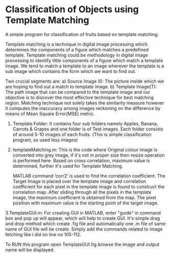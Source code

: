 # Classification of Objects using Template Matching


A simple program for classification of fruits based on template matching.

Template matching is a technique in digital image processing which determines the components of a figure which matches a predefined template. 
Template matching could be methodology in digital image processing to identify little components of a figure which match a template image. 
We tend to match a template to an image wherever the template is a sub image which contains the form which we want to find out.


Two crucial segments are:
a) Source Image (I): The picture inside which we are hoping to find out a match to template image.
b) Template Image(T): The path image that can be compared to the template image and our objective is to discover the most effective technique for best matching region.
Matching technique not solely takes the similarity measure however it computes the inaccuracy among images reckoning on the difference by means of Mean Square Error(MSE) metric.

                                    

1. Template Folder: It contains four sub folders namely Apples, Banana, Carrots & Grapes and one folder is of Test images.
Each folder consists of around 5-10 images of each fruits. (This is simple classification program, so used less images)

2. templateMatching.m: This is the code where Original colour image is converted into grey image, if it's not in proper size then resize operation is performed here.
Based on cross correlation, maximum value is determined, further it's used for Template Matching.

    MATLAB command ‘corr2’ is used to find the correlation coefficient. The Target Image is placed over the template image and correlation coefficient for each pixel in the 
    template image is found to construct the correlation map. After sliding through all the pixels in the template image, the maximum coefficient is obtained from the map. 
    The pixel position with maximum value is the starting point of the target image.

3.TemplateGUI.m: For creating GUI in MATLAB, enter "guide" in command box and pop up will appear, which will help to create GUI. It's simple drag and drop method which 
create .fig file and automatically one .m file of same name of GUI file will be create. Simply add the commands related to image fetching like i did on line no 105-112.

To RUN this program open TemplateGUI.fig browse the image and output name will be displayed.
